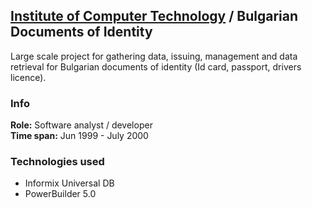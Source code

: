 ## [Institute of Computer Technology](../) / Bulgarian Documents of Identity

Large scale project for gathering data, issuing, management and data retrieval for Bulgarian documents of identity (Id card, passport, drivers licence). 

### Info
**Role:** Software analyst / developer  
**Time span:** Jun 1999 - July 2000  

### Technologies used
* Informix Universal DB
* PowerBuilder 5.0
